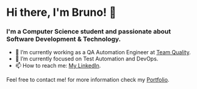 # Hi there, I'm Bruno! 👋

### I'm a Computer Science student and passionate about Software Development & Technology.

- 🔭 I’m currently working as a QA Automation Engineer at [Team Quality](https://tqcorp.com/en/home-en/).
- 🌱 I’m currently focused on Test Automation and DevOps.
- 📫 How to reach me: [My LinkedIn](https://www.linkedin.com/feed/).

Feel free to contact me! for more information check my [Portfolio](https://portfolio-bru16.vercel.app/).
